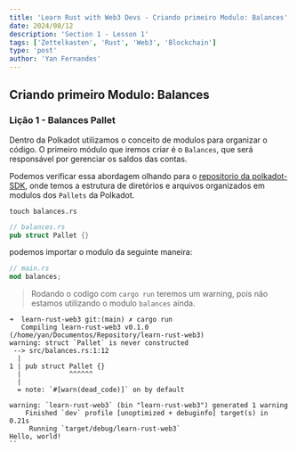 ```yaml
---
title: 'Learn Rust with Web3 Devs - Criando primeiro Modulo: Balances'
date: 2024/08/12
description: 'Section 1 - Lesson 1'
tags: ['Zettelkasten', 'Rust', 'Web3', 'Blockchain']
type: 'post'
author: 'Yan Fernandes'
---
```


## Criando primeiro Modulo: Balances

### Lição 1 - Balances Pallet

Dentro da Polkadot utilizamos o conceito de modulos para organizar o código. O primeiro módulo que iremos criar é o
`Balances`, que será responsável por gerenciar os saldos das contas.

Podemos verificar essa abordagem olhando para o
[repositorio da polkadot-SDK](https://github.com/paritytech/polkadot-sdk/tree/master/substrate/frame), onde temos a
estrutura de diretórios e arquivos organizados em modulos dos `Pallets` da Polkadot.

```shell
touch balances.rs
```

```rust
// balances.rs
pub struct Pallet {}
```

podemos importar o modulo da seguinte maneira:

```rust
// main.rs
mod balances;
```

> Rodando o codigo com `cargo run` teremos um warning, pois não estamos utilizando o modulo `balances` ainda.

```shell
➜  learn-rust-web3 git:(main) ✗ cargo run
   Compiling learn-rust-web3 v0.1.0 (/home/yan/Documentos/Repository/learn-rust-web3)
warning: struct `Pallet` is never constructed
 --> src/balances.rs:1:12
  |
1 | pub struct Pallet {}
  |            ^^^^^^
  |
  = note: `#[warn(dead_code)]` on by default

warning: `learn-rust-web3` (bin "learn-rust-web3") generated 1 warning
    Finished `dev` profile [unoptimized + debuginfo] target(s) in 0.21s
     Running `target/debug/learn-rust-web3`
Hello, world!
``

```
